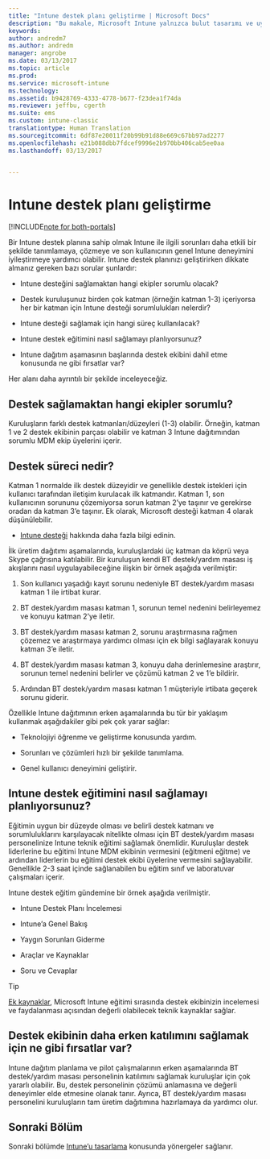 ```yaml
---
title: "Intune destek planı geliştirme | Microsoft Docs"
description: "Bu makale, Microsoft Intune yalnızca bulut tasarımı ve uygulaması için bir Intune destek planı oluşturmaya yardımcı olur."
keywords: 
author: andredm7
ms.author: andredm
manager: angrobe
ms.date: 03/13/2017
ms.topic: article
ms.prod: 
ms.service: microsoft-intune
ms.technology: 
ms.assetid: b9428769-4333-4778-b677-f23dea1f74da
ms.reviewer: jeffbu, cgerth
ms.suite: ems
ms.custom: intune-classic
translationtype: Human Translation
ms.sourcegitcommit: 6df87e20011f20b99b91d88e669c67bb97ad2277
ms.openlocfilehash: e21b088dbb7fdcef9996e2b970bb406cab5ee0aa
ms.lasthandoff: 03/13/2017


---
```


# <a name="develop-an-intune-support-plan"></a>Intune destek planı geliştirme

[!INCLUDE[note for both-portals](../includes/note-for-both-portals.md)]

Bir Intune destek planına sahip olmak Intune ile ilgili sorunları daha etkili bir şekilde tanımlamaya, çözmeye ve son kullanıcının genel Intune deneyimini iyileştirmeye yardımcı olabilir. Intune destek planınızı geliştirirken dikkate almanız gereken bazı sorular şunlardır:

-   Intune desteğini sağlamaktan hangi ekipler sorumlu olacak?

-   Destek kuruluşunuz birden çok katman (örneğin katman 1-3) içeriyorsa her bir katman için Intune desteği sorumlulukları nelerdir?

-   Intune desteği sağlamak için hangi süreç kullanılacak?

-   Intune destek eğitimini nasıl sağlamayı planlıyorsunuz?

-   Intune dağıtım aşamasının başlarında destek ekibini dahil etme konusunda ne gibi fırsatlar var?

Her alanı daha ayrıntılı bir şekilde inceleyeceğiz.

## <a name="which-teams-are-responsible-for-providing-support"></a>Destek sağlamaktan hangi ekipler sorumlu?

Kuruluşların farklı destek katmanları/düzeyleri (1-3) olabilir. Örneğin, katman 1 ve 2 destek ekibinin parçası olabilir ve katman 3 Intune dağıtımından sorumlu MDM ekip üyelerini içerir.

## <a name="what-is-the-support-process"></a>Destek süreci nedir?

Katman 1 normalde ilk destek düzeyidir ve genellikle destek istekleri için kullanıcı tarafından iletişim kurulacak ilk katmandır. Katman 1, son kullanıcının sorununu çözemiyorsa sorun katman 2’ye taşınır ve gerekirse oradan da katman 3’e taşınır. Ek olarak, Microsoft desteği katman 4 olarak düşünülebilir.

-   [Intune desteği](https://docs.microsoft.com/intune/troubleshoot/how-to-get-support-for-microsoft-intune) hakkında daha fazla bilgi edinin.

İlk üretim dağıtımı aşamalarında, kuruluşlardaki üç katman da köprü veya Skype çağrısına katılabilir. Bir kuruluşun kendi BT destek/yardım masası iş akışlarını nasıl uygulayabileceğine ilişkin bir örnek aşağıda verilmiştir:

1.  Son kullanıcı yaşadığı kayıt sorunu nedeniyle BT destek/yardım masası katman 1 ile irtibat kurar.

2.  BT destek/yardım masası katman 1, sorunun temel nedenini belirleyemez ve konuyu katman 2’ye iletir.

3.  BT destek/yardım masası katman 2, sorunu araştırmasına rağmen çözemez ve araştırmaya yardımcı olması için ek bilgi sağlayarak konuyu katman 3’e iletir.

4.  BT destek/yardım masası katman 3, konuyu daha derinlemesine araştırır, sorunun temel nedenini belirler ve çözümü katman 2 ve 1’e bildirir.

5.  Ardından BT destek/yardım masası katman 1 müşteriyle irtibata geçerek sorunu giderir.

Özellikle Intune dağıtımının erken aşamalarında bu tür bir yaklaşım kullanmak aşağıdakiler gibi pek çok yarar sağlar:

-   Teknolojiyi öğrenme ve geliştirme konusunda yardım.

-   Sorunları ve çözümleri hızlı bir şekilde tanımlama.

-   Genel kullanıcı deneyimini geliştirir.

## <a name="how-you-plan-to-provide-intune-support-training"></a>Intune destek eğitimini nasıl sağlamayı planlıyorsunuz?

Eğitimin uygun bir düzeyde olması ve belirli destek katmanı ve sorumluluklarını karşılayacak nitelikte olması için BT destek/yardım masası personelinize Intune teknik eğitimi sağlamak önemlidir. Kuruluşlar destek liderlerine bu eğitimi Intune MDM ekibinin vermesini (eğitmeni eğitme) ve ardından liderlerin bu eğitimi destek ekibi üyelerine vermesini sağlayabilir. Genellikle 2-3 saat içinde sağlanabilen bu eğitim sınıf ve laboratuvar çalışmaları içerir.

Intune destek eğitim gündemine bir örnek aşağıda verilmiştir.

-   Intune Destek Planı İncelemesi

-   Intune’a Genel Bakış

-   Yaygın Sorunları Giderme

-   Araçlar ve Kaynaklar

-   Soru ve Cevaplar

>[!TIP]
> [Ek kaynaklar](additional-resources.md), Microsoft Intune eğitimi sırasında destek ekibinizin incelemesi ve faydalanması açısından değerli olabilecek teknik kaynaklar sağlar.

## <a name="what-opportunities-are-there-to-involve-the-support-team-earlier"></a>Destek ekibinin daha erken katılımını sağlamak için ne gibi fırsatlar var?

Intune dağıtım planlama ve pilot çalışmalarının erken aşamalarında BT destek/yardım masası personelinin katılımını sağlamak kuruluşlar için çok yararlı olabilir. Bu, destek personelinin çözümü anlamasına ve değerli deneyimler elde etmesine olanak tanır. Ayrıca, BT destek/yardım masası personelini kuruluşların tam üretim dağıtımına hazırlamaya da yardımcı olur.

## <a name="next-section"></a>Sonraki Bölüm

Sonraki bölümde [Intune’u tasarlama](section-7-create-an-intune-design.md) konusunda yönergeler sağlanır.

